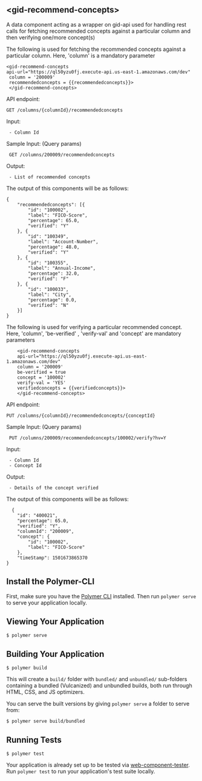 ## \<gid-recommend-concepts>

A data component acting as a wrapper  on gid-api used for handling rest calls for  fetching
recommended concepts against a particular column and then verifying one/more concept(s)


   The following is used for fetching the recommended concepts against a particular column.
   Here, 'column' is a mandatory parameter

    <gid-recommend-concepts
    api-url="https://ql50yzu0fj.execute-api.us-east-1.amazonaws.com/dev"
	 column = '200009'
	 recommendedconcepts = {{recommendedconcepts}}>
	 </gid-recommend-concepts>
 
 
   API endpoint:

    GET /columns/{columnId}/recommendedconcepts

   Input:

     - Column Id 

   Sample Input: (Query params)

     GET /columns/200009/recommendedconcepts
     
   Output:

     - List of recommended concepts


   The output of this components will be as follows:

    {
		"recommendedconcepts": [{
			"id": "100002",
			"label": "FICO-Score",
			"percentage": 65.0,
			"verified": "Y"
		}, {
			"id": "100349",
			"label": "Account-Number",
			"percentage": 48.0,
			"verified": "Y"
		}, {
			"id": "100355",
			"label": "Annual-Income",
			"percentage": 32.0,
			"verified": "F"
		}, {
			"id": "100033",
			"label": "City",
			"percentage": 0.0,
			"verified": "N"
		}]
	}



   The following is used for verifying a particular recommended concept.
    Here, 'column', 'be-verified' , 'verify-val'  and 'concept' are mandatory parameters

		<gid-recommend-concepts
		api-url="https://ql50yzu0fj.execute-api.us-east-1.amazonaws.com/dev"
		column = '200009'
		be-verified = true
		concept = '100002'
		verify-val = 'YES'
		verifiedconcepts = {{verifiedconcepts}}> 
		</gid-recommend-concepts>

   API endpoint:

    PUT /columns/{columnId}/recommendedconcepts/{conceptId}
    
   Sample Input: (Query params)

     PUT /columns/200009/recommendedconcepts/100002/verify?hv=Y

   Input:

     - Column Id 
     - Concept Id

   Output:

     - Details of the concept verified
     
   The output of this components will be as follows:

	  {
		"id": "400021",
		"percentage": 65.0,
		"verified": "Y",
		"columnId": "200009",
		"concept": {
			"id": "100002",
			"label": "FICO-Score"
		},
		"timeStamp": 1501673865370
	}

## Install the Polymer-CLI

First, make sure you have the [Polymer CLI](https://www.npmjs.com/package/polymer-cli) installed. Then run `polymer serve` to serve your application locally.

## Viewing Your Application

```
$ polymer serve
```

## Building Your Application

```
$ polymer build
```

This will create a `build/` folder with `bundled/` and `unbundled/` sub-folders
containing a bundled (Vulcanized) and unbundled builds, both run through HTML,
CSS, and JS optimizers.

You can serve the built versions by giving `polymer serve` a folder to serve
from:

```
$ polymer serve build/bundled
```

## Running Tests

```
$ polymer test
```

Your application is already set up to be tested via [web-component-tester](https://github.com/Polymer/web-component-tester). Run `polymer test` to run your application's test suite locally.